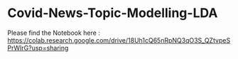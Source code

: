# Covid-News-Topic-Modelling-LDA

Please find the Notebook here : https://colab.research.google.com/drive/18Uh1cQ65nRpNQ3qO3S_QZtvpeSPrWIrG?usp=sharing
